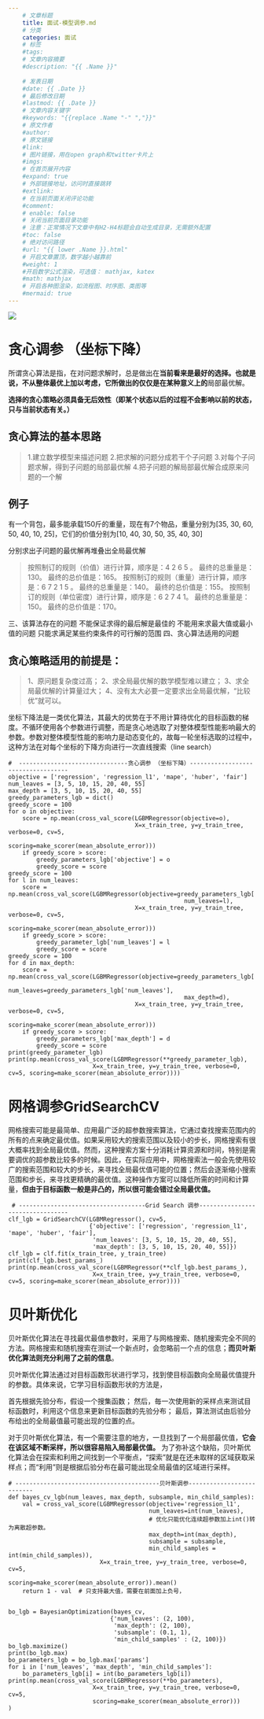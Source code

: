 ```yaml
---
    # 文章标题
    title: 面试-模型调参.md
    # 分类
    categories: 面试
    # 标签
    #tags:
    # 文章内容摘要
    #description: "{{ .Name }}"
    
    # 发表日期
    #date: {{ .Date }}
    # 最后修改日期
    #lastmod: {{ .Date }}
    # 文章内容关键字
    #keywords: "{{replace .Name "-" ","}}"
    # 原文作者
    #author:
    # 原文链接
    #link:
    # 图片链接，用在open graph和twitter卡片上
    #imgs:
    # 在首页展开内容
    #expand: true
    # 外部链接地址，访问时直接跳转
    #extlink:
    # 在当前页面关闭评论功能
    #comment:
    # enable: false
    # 关闭当前页面目录功能
    # 注意：正常情况下文章中有H2-H4标题会自动生成目录，无需额外配置
    #toc: false
    # 绝对访问路径
    #url: "{{ lower .Name }}.html"
    # 开启文章置顶，数字越小越靠前
    #weight: 1
    #开启数学公式渲染，可选值： mathjax, katex
    #math: mathjax
    # 开启各种图渲染，如流程图、时序图、类图等
    #mermaid: true
--- 
```





![](https://upload-images.jianshu.io/upload_images/18339009-48e19a2cced9c78e.png?imageMogr2/auto-orient/strip%7CimageView2/2/w/1240)

# 贪心调参 （坐标下降）
所谓贪心算法是指，在对问题求解时，总是做出在**当前看来是最好的选择。也就是说，不从整体最优上加以考虑，它所做出的仅仅是在某种意义上的**局部最优解。

**选择的贪心策略必须具备无后效性（即某个状态以后的过程不会影响以前的状态，只与当前状态有关。）**

## 贪心算法的基本思路
>1.建立数学模型来描述问题
2.把求解的问题分成若干个子问题
3.对每个子问题求解，得到子问题的局部最优解
4.把子问题的解局部最优解合成原来问题的一个解
## 例子
有一个背包，最多能承载150斤的重量，现在有7个物品，重量分别为[35, 30, 60, 50, 40, 10, 25]，它们的价值分别为[10, 40, 30, 50, 35, 40, 30]

分别求出子问题的最优解再堆叠出全局最优解
>按照制订的规则（价值）进行计算，顺序是：4 2 6 5 。
最终的总重量是：130。
最终的总价值是：165。
按照制订的规则（重量）进行计算，顺序是：6 7 2 1 5 。
最终的总重量是：140。
最终的总价值是：155。
按照制订的规则（单位密度）进行计算，顺序是：6 2 7 4 1。
最终的总重量是：150。
最终的总价值是：170。


三、该算法存在的问题
不能保证求得的最后解是最佳的
不能用来求最大值或最小值的问题
只能求满足某些约束条件的可行解的范围
四、贪心算法适用的问题

## 贪心策略适用的前提是：
>1、原问题复杂度过高；
2、求全局最优解的数学模型难以建立；
3、求全局最优解的计算量过大；
4、没有太大必要一定要求出全局最优解，“比较优”就可以。




坐标下降法是一类优化算法，其最大的优势在于不用计算待优化的目标函数的梯度。不循环使用各个参数进行调整，而是贪心地选取了对整体模型性能影响最大的参数。参数对整体模型性能的影响力是动态变化的，故每一轮坐标选取的过程中，这种方法在对每个坐标的下降方向进行一次直线搜索（line search）
```
#  -------------------------------贪心调参 （坐标下降）-----------------------------------
objective = ['regression', 'regression_l1', 'mape', 'huber', 'fair']
num_leaves = [3, 5, 10, 15, 20, 40, 55]
max_depth = [3, 5, 10, 15, 20, 40, 55]
greedy_parameters_lgb = dict()
greedy_score = 100
for o in objective:
    score = np.mean(cross_val_score(LGBMRegressor(objective=o), 
                                    X=x_train_tree, y=y_train_tree, verbose=0, cv=5, 
                                    scoring=make_scorer(mean_absolute_error)))
    if greedy_score > score:
        greedy_parameters_lgb['objective'] = o
        greedy_score = score
greedy_score = 100
for l in num_leaves:
    score = np.mean(cross_val_score(LGBMRegressor(objective=greedy_parameters_lgb['objective'],
                                                  num_leaves=l), 
                                    X=x_train_tree, y=y_train_tree, verbose=0, cv=5, 
                                    scoring=make_scorer(mean_absolute_error)))
    if greedy_score > score:
        greedy_parameter_lgb['num_leaves'] = l
        greedy_score = score
greedy_score = 100
for d in max_depth:
    score = np.mean(cross_val_score(LGBMRegressor(objective=greedy_parameters_lgb['objective'],
                                                  num_leaves=greedy_parameters_lgb['num_leaves'],
                                                  max_depth=d), 
                                    X=x_train_tree, y=y_train_tree, verbose=0, cv=5, 
                                    scoring=make_scorer(mean_absolute_error)))
    if greedy_score > score:
        greedy_parameters_lgb['max_depth'] = d
        greedy_score = score
print(greedy_parameter_lgb)  
print(np.mean(cross_val_score(LGBMRegressor(**greedy_parameter_lgb), 
                        X=x_train_tree, y=y_train_tree, verbose=0, cv=5, scoring=make_scorer(mean_absolute_error))))
```
# 网格调参GridSearchCV

网格搜索可能是最简单、应用最广泛的超参数搜索算法，它通过查找搜索范围内的所有的点来确定最优值。如果采用较大的搜索范围以及较小的步长，网格搜索有很大概率找到全局最优值。然而，这种搜索方案十分消耗计算资源和时间，特别是需要调优的超参数比较多的时候。因此，在实际应用中，网格搜索法一般会先使用较广的搜索范围和较大的步长，来寻找全局最优值可能的位置；然后会逐渐缩小搜索范围和步长，来寻找更精确的最优值。这种操作方案可以降低所需的时间和计算量，**但由于目标函数一般是非凸的，所以很可能会错过全局最优值。**
```
 # ------------------------------------Grid Search 调参---------------------------------
clf_lgb = GridSearchCV(LGBMRegressor(), cv=5,
                       {'objective': ['regression', 'regression_l1', 'mape', 'huber', 'fair'],
                        'num_leaves': [3, 5, 10, 15, 20, 40, 55], 
                        'max_depth': [3, 5, 10, 15, 20, 40, 55]})
clf_lgb = clf.fit(x_train_tree, y_train_tree)
print(clf_lgb.best_params_)
print(np.mean(cross_val_score(LGBMRegressor(**clf_lgb.best_params_), 
                        X=x_train_tree, y=y_train_tree, verbose=0, cv=5, scoring=make_scorer(mean_absolute_error))))
```
# 贝叶斯优化

贝叶斯优化算法在寻找最优最值参数时，采用了与网格搜索、随机搜索完全不同的方法。网格搜索和随机搜索在测试一个新点时，会忽略前一个点的信息；**而贝叶斯优化算法则充分利用了之前的信息**。

贝叶斯优化算法通过对目标函数形状进行学习，找到使目标函数向全局最优值提升的参数。具体来说，它学习目标函数形状的方法是，

首先根据先验分布，假设一个搜集函数；
然后，毎一次使用新的采样点来测试目标函数时，利用这个信息来更新目标函数的先验分布；
最后，算法测试由后验分布给出的全局最值最可能出现的位置的点。

对于贝叶斯优化算法，有一个需要注意的地方，一旦找到了ー个局部最优值，**它会在该区域不断采样，所以很容易陷入局部最优值。**
为了弥补这个缺陷，贝叶斯优化算法会在探索和利用之间找到一个平衡点，“探索”就是在还未取样的区域获取采样点；而“利用”则是根据后验分布在最可能出现全局最值的区域进行采样。
```
# -----------------------------------------贝叶斯调参--------------------------
def bayes_cv_lgb(num_leaves, max_depth, subsample, min_child_samples):
    val = cross_val_score(LGBMRegressor(objective='regression_l1',
                                        num_leaves=int(num_leaves),  
                                        # 优化只能优化连续超参数加上int()转为离散超参数。
                                        max_depth=int(max_depth),
                                        subsample = subsample,
                                        min_child_samples = int(min_child_samples)),
                          X=x_train_tree, y=y_train_tree, verbose=0, cv=5, 
                          scoring=make_scorer(mean_absolute_error)).mean()
    return 1 - val  # 只支持最大值，需要在前面加上负号，


bo_lgb = BayesianOptimization(bayes_cv,
                             {'num_leaves': (2, 100), 
                              'max_depth': (2, 100),
                              'subsample': (0.1, 1),
                              'min_child_samples' : (2, 100)})
bo_lgb.maximize()
print(bo_lgb.max)
bo_parameters_lgb = bo_lgb.max['params']
for i in ['num_leaves', 'max_depth', 'min_child_samples']:
    bo_parameters_lgb[i] = int(bo_parameters_lgb[i])
print(np.mean(cross_val_score(LGBMRegressor(**bo_parameters), 
                        X=x_train_tree, y=y_train_tree, verbose=0, cv=5, 
                        scoring=make_scorer(mean_absolute_error)))    )
```
